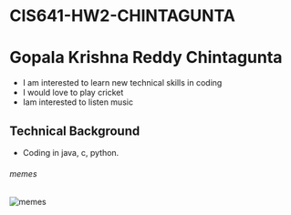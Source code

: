 # CIS641-HW2-CHINTAGUNTA

# Gopala Krishna Reddy Chintagunta
- I am interested to learn new technical skills in coding 
- I would love to play cricket
- Iam interested to listen music

## Technical Background

- Coding in java, c, python.

###### *memes*
![memes](https://i.redd.it/gc2m1tdq22w81.jpg)
